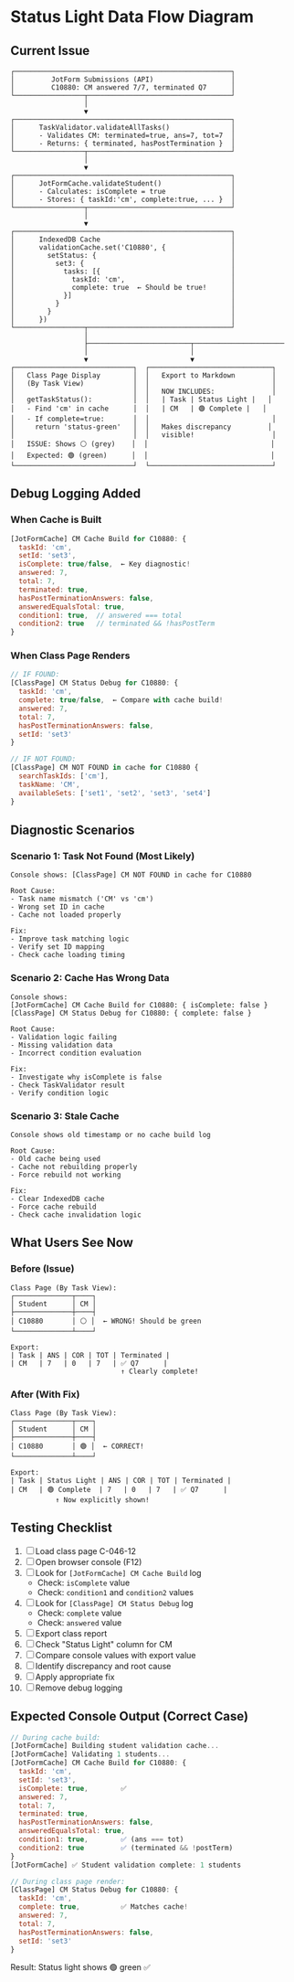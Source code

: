 # Status Light Data Flow Diagram

## Current Issue

```
┌─────────────────────────────────────────────────────┐
│         JotForm Submissions (API)                   │
│         C10880: CM answered 7/7, terminated Q7      │
└─────────────────┬───────────────────────────────────┘
                  │
                  ▼
┌─────────────────────────────────────────────────────┐
│      TaskValidator.validateAllTasks()               │
│      - Validates CM: terminated=true, ans=7, tot=7  │
│      - Returns: { terminated, hasPostTermination }  │
└─────────────────┬───────────────────────────────────┘
                  │
                  ▼
┌─────────────────────────────────────────────────────┐
│      JotFormCache.validateStudent()                 │
│      - Calculates: isComplete = true                │
│      - Stores: { taskId:'cm', complete:true, ... }  │
└─────────────────┬───────────────────────────────────┘
                  │
                  ▼
┌─────────────────────────────────────────────────────┐
│      IndexedDB Cache                                │
│      validationCache.set('C10880', {                │
│        setStatus: {                                 │
│          set3: {                                    │
│            tasks: [{                                │
│              taskId: 'cm',                          │
│              complete: true  ← Should be true!      │
│            }]                                       │
│          }                                          │
│        }                                            │
│      })                                             │
└─────────────────┬───────────────────────────────────┘
                  │
                  ├─────────────────────────┬──────────────────────
                  │                         │
                  ▼                         ▼
┌─────────────────────────────┐  ┌──────────────────────────────┐
│   Class Page Display        │  │   Export to Markdown         │
│   (By Task View)            │  │                              │
│                             │  │   NOW INCLUDES:              │
│   getTaskStatus():          │  │   | Task | Status Light |   │
│   - Find 'cm' in cache      │  │   | CM   | 🟢 Complete |   │
│   - If complete=true:       │  │                              │
│     return 'status-green'   │  │   Makes discrepancy         │
│                             │  │   visible!                   │
│   ISSUE: Shows ⚪ (grey)    │  │                              │
│   Expected: 🟢 (green)      │  │                              │
└─────────────────────────────┘  └──────────────────────────────┘
```

## Debug Logging Added

### When Cache is Built
```javascript
[JotFormCache] CM Cache Build for C10880: {
  taskId: 'cm',
  setId: 'set3',
  isComplete: true/false,  ← Key diagnostic!
  answered: 7,
  total: 7,
  terminated: true,
  hasPostTerminationAnswers: false,
  answeredEqualsTotal: true,
  condition1: true,  // answered === total
  condition2: true   // terminated && !hasPostTerm
}
```

### When Class Page Renders
```javascript
// IF FOUND:
[ClassPage] CM Status Debug for C10880: {
  taskId: 'cm',
  complete: true/false,  ← Compare with cache build!
  answered: 7,
  total: 7,
  hasPostTerminationAnswers: false,
  setId: 'set3'
}

// IF NOT FOUND:
[ClassPage] CM NOT FOUND in cache for C10880 {
  searchTaskIds: ['cm'],
  taskName: 'CM',
  availableSets: ['set1', 'set2', 'set3', 'set4']
}
```

## Diagnostic Scenarios

### Scenario 1: Task Not Found (Most Likely)
```
Console shows: [ClassPage] CM NOT FOUND in cache for C10880

Root Cause:
- Task name mismatch ('CM' vs 'cm')
- Wrong set ID in cache
- Cache not loaded properly

Fix:
- Improve task matching logic
- Verify set ID mapping
- Check cache loading timing
```

### Scenario 2: Cache Has Wrong Data
```
Console shows: 
[JotFormCache] CM Cache Build for C10880: { isComplete: false }
[ClassPage] CM Status Debug for C10880: { complete: false }

Root Cause:
- Validation logic failing
- Missing validation data
- Incorrect condition evaluation

Fix:
- Investigate why isComplete is false
- Check TaskValidator result
- Verify condition logic
```

### Scenario 3: Stale Cache
```
Console shows old timestamp or no cache build log

Root Cause:
- Old cache being used
- Cache not rebuilding properly
- Force rebuild not working

Fix:
- Clear IndexedDB cache
- Force cache rebuild
- Check cache invalidation logic
```

## What Users See Now

### Before (Issue)
```
Class Page (By Task View):
┌──────────────┬────┐
│ Student      │ CM │
├──────────────┼────┤
│ C10880       │ ⚪ │  ← WRONG! Should be green
└──────────────┴────┘

Export:
| Task | ANS | COR | TOT | Terminated |
| CM   | 7   | 0   | 7   | ✅ Q7      |
                           ↑ Clearly complete!
```

### After (With Fix)
```
Class Page (By Task View):
┌──────────────┬────┐
│ Student      │ CM │
├──────────────┼────┤
│ C10880       │ 🟢 │  ← CORRECT!
└──────────────┴────┘

Export:
| Task | Status Light | ANS | COR | TOT | Terminated |
| CM   | 🟢 Complete  | 7   | 0   | 7   | ✅ Q7      |
           ↑ Now explicitly shown!
```

## Testing Checklist

1. ☐ Load class page C-046-12
2. ☐ Open browser console (F12)
3. ☐ Look for `[JotFormCache] CM Cache Build` log
   - Check: `isComplete` value
   - Check: `condition1` and `condition2` values
4. ☐ Look for `[ClassPage] CM Status Debug` log
   - Check: `complete` value
   - Check: `answered` value
5. ☐ Export class report
6. ☐ Check "Status Light" column for CM
7. ☐ Compare console values with export value
8. ☐ Identify discrepancy and root cause
9. ☐ Apply appropriate fix
10. ☐ Remove debug logging

## Expected Console Output (Correct Case)

```javascript
// During cache build:
[JotFormCache] Building student validation cache...
[JotFormCache] Validating 1 students...
[JotFormCache] CM Cache Build for C10880: {
  taskId: 'cm',
  setId: 'set3',
  isComplete: true,        ✅
  answered: 7,
  total: 7,
  terminated: true,
  hasPostTerminationAnswers: false,
  answeredEqualsTotal: true,
  condition1: true,        ✅ (ans === tot)
  condition2: true         ✅ (terminated && !postTerm)
}
[JotFormCache] ✅ Student validation complete: 1 students

// During class page render:
[ClassPage] CM Status Debug for C10880: {
  taskId: 'cm',
  complete: true,          ✅ Matches cache!
  answered: 7,
  total: 7,
  hasPostTerminationAnswers: false,
  setId: 'set3'
}
```

Result: Status light shows 🟢 green ✅
